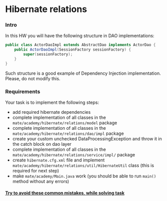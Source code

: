 # Hibernate relations

### Intro

In this HW you will have the following structure in DAO implementations:

```java
public class ActorDaoImpl extends AbstractDao implements ActorDao {
    public ActorDaoImpl(SessionFactory sessionFactory) {
        super(sessionFactory);
    }
}
```

Such structure is a good example of Dependency Injection implementation. Please, do not modify this.

### Requirements

Your task is to implement the following steps:

- add required hibernate dependencies
- complete implementation of all classes in the `mate/academy/hibernate/relations/model` package
- complete implementation of all classes in the `mate/academy/hibernate/relations/dao/impl` package
- create your custom unchecked DataProcessingException and throw it in the catch block on dao layer
- complete implementation of all classes in the `mate/academy/hibernate/relations/service/impl/`
  package
- create `hibernate.cfg.xml` file and
  implement `mate/academy/hibernate/relations/util/HibernateUtil` class (this is required for next
  step)
- make `mate/academy/Main.java` work (you should be able to run `main()` method without any errors)

#### [Try to avoid these common mistakes, while solving task](https://mate-academy.github.io/jv-program-common-mistakes/hibernate/relations/relations_checklist)
